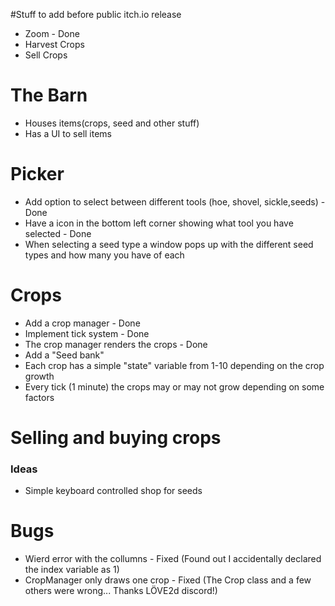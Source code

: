 #Stuff to add before public itch.io release
- Zoom - Done
- Harvest Crops
- Sell Crops

# The Barn
- Houses items(crops, seed and other stuff)
- Has a UI to sell items

# Picker
- Add option to select between different tools (hoe, shovel, sickle,seeds) - Done
- Have a icon in the bottom left corner showing what tool you have selected - Done
- When selecting a seed type a window pops up with the different seed types and how many you have of each

# Crops
- Add a crop manager - Done
- Implement tick system - Done
- The crop manager renders the crops - Done
- Add a "Seed bank"
- Each crop has a simple "state" variable from 1-10 depending on the crop growth
- Every tick (1 minute) the crops may or may not grow depending on some factors

# Selling and buying crops
### Ideas
- Simple keyboard controlled shop for seeds

# Bugs
- Wierd error with the collumns - Fixed (Found out I accidentally declared the index variable as 1)
- CropManager only draws one crop - Fixed (The Crop class and a few others were wrong... Thanks LÖVE2d discord!)

